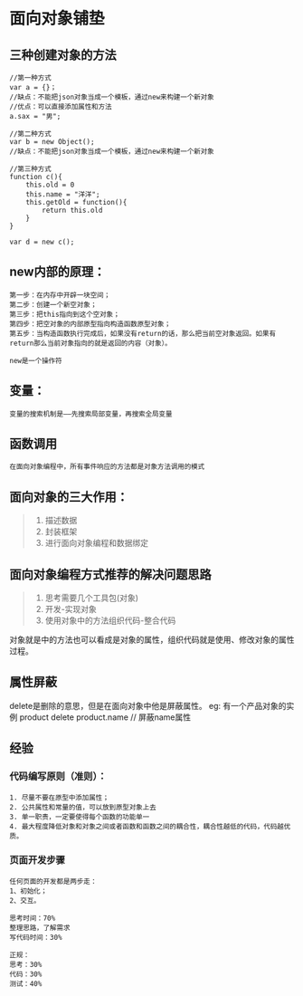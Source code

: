# 面向对象铺垫

## 三种创建对象的方法

```
//第一种方式
var a = {}；
//缺点：不能把json对象当成一个模板，通过new来构建一个新对象
//优点：可以直接添加属性和方法
a.sax = "男";

//第二种方式
var b = new Object();
//缺点：不能把json对象当成一个模板，通过new来构建一个新对象

//第三种方式
function c(){
    this.old = 0
    this.name = "洋洋";
    this.getOld = function(){
        return this.old
    }
}

var d = new c();
```

## new内部的原理：

    第一步：在内存中开辟一块空间；
    第二步：创建一个新空对象；
    第三步：把this指向到这个空对象；
    第四步：把空对象的内部原型指向构造函数原型对象；
    第五步：当构造函数执行完成后，如果没有return的话，那么把当前空对象返回。如果有return那么当前对象指向的就是返回的内容（对象）。
  
    new是一个操作符

## 变量：

```
变量的搜索机制是——先搜索局部变量，再搜索全局变量
```

## 函数调用

```
在面向对象编程中，所有事件响应的方法都是对象方法调用的模式
```

## 面向对象的三大作用：

> 1. 描述数据
> 2. 封装框架
> 3. 进行面向对象编程和数据绑定

## 面向对象编程方式推荐的解决问题思路

> 1. 思考需要几个工具包(对象)
> 2. 开发-实现对象
> 3. 使用对象中的方法组织代码-整合代码

对象就是中的方法也可以看成是对象的属性，组织代码就是使用、修改对象的属性过程。

## 属性屏蔽

delete是删除的意思，但是在面向对象中他是屏蔽属性。
eg: 有一个产品对象的实例 product
delete product.name // 屏蔽name属性

## 经验

### 代码编写原则（准则）：

    1. 尽量不要在原型中添加属性；
    2. 公共属性和常量的值，可以放到原型对象上去
    3. 单一职责，一定要使得每个函数的功能单一
    4. 最大程度降低对象和对象之间或者函数和函数之间的耦合性，耦合性越低的代码，代码越优质。

### 页面开发步骤

    任何页面的开发都是两步走：
    1、初始化；
    2、交互。

    思考时间：70%
    整理思路，了解需求
    写代码时间：30%

    正规：
    思考：30%
    代码：30%
    测试：40%

